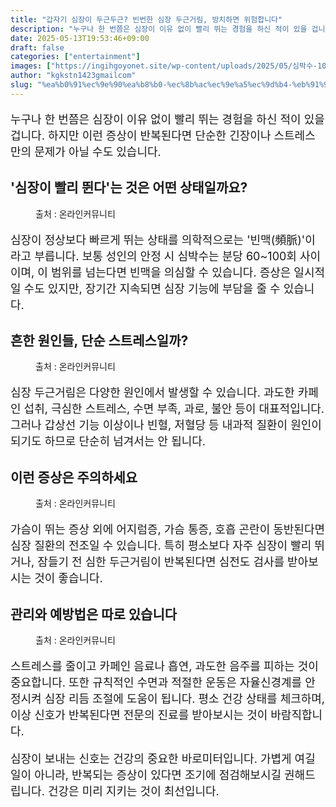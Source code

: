 ```yaml
---
title: "갑자기 심장이 두근두근? 빈번한 심장 두근거림, 방치하면 위험합니다"
description: "누구나 한 번쯤은 심장이 이유 없이 빨리 뛰는 경험을 하신 적이 있을 겁니다. 하지만 이런 증상이 반복된다면 단순한 긴장이나 스트레스만의 문제가 아닐 수도 있습니다."
date: 2025-05-13T19:53:46+09:00
draft: false
categories: ["entertainment"]
images: ["https://ingihgoyonet.site/wp-content/uploads/2025/05/심박수-1024x683.jpg", "https://ingihgoyonet.site/wp-content/uploads/2025/05/pexels-mastercowley-897817-1024x683.jpg", "https://ingihgoyonet.site/wp-content/uploads/2025/05/호흡-1-683x1024.jpg", "https://ingihgoyonet.site/wp-content/uploads/2025/05/음주-1024x717.jpg"]
author: "kgkstn1423gmailcom"
slug: "%ea%b0%91%ec%9e%90%ea%b8%b0-%ec%8b%ac%ec%9e%a5%ec%9d%b4-%eb%91%90%ea%b7%bc%eb%91%90%ea%b7%bc-%eb%b9%88%eb%b2%88%ed%95%9c-%ec%8b%ac%ec%9e%a5-%eb%91%90%ea%b7%bc%ea%b1%b0%eb%a6%bc-%eb%b0%a9%ec%b9%98"
---
```


<p style="font-size:18px">누구나 한 번쯤은 심장이 이유 없이 빨리 뛰는 경험을 하신 적이 있을 겁니다. 하지만 이런 증상이 반복된다면 단순한 긴장이나 스트레스만의 문제가 아닐 수도 있습니다.</p> <h2 >'심장이 빨리 뛴다'는 것은 어떤 상태일까요?</h2> <figure ><img src="https://ingihgoyonet.site/wp-content/uploads/2025/05/심박수-1024x683.jpg" alt="" style="aspect-ratio:16/9;object-fit:cover"/><figcaption >출처 : 온라인커뮤니티</figcaption></figure> <p style="font-size:18px">심장이 정상보다 빠르게 뛰는 상태를 의학적으로는 '빈맥(頻脈)'이라고 부릅니다. 보통 성인의 안정 시 심박수는 분당 60~100회 사이이며, 이 범위를 넘는다면 빈맥을 의심할 수 있습니다. 증상은 일시적일 수도 있지만, 장기간 지속되면 심장 기능에 부담을 줄 수 있습니다.</p> <h2 >흔한 원인들, 단순 스트레스일까?</h2> <figure ><img src="https://ingihgoyonet.site/wp-content/uploads/2025/05/pexels-mastercowley-897817-1024x683.jpg" alt="" style="aspect-ratio:16/9;object-fit:cover"/><figcaption >출처 : 온라인커뮤니티</figcaption></figure> <p style="font-size:18px">심장 두근거림은 다양한 원인에서 발생할 수 있습니다. 과도한 카페인 섭취, 극심한 스트레스, 수면 부족, 과로, 불안 등이 대표적입니다. 그러나 갑상선 기능 이상이나 빈혈, 저혈당 등 내과적 질환이 원인이 되기도 하므로 단순히 넘겨서는 안 됩니다.</p> <h2 >이런 증상은 주의하세요</h2> <figure ><img src="https://ingihgoyonet.site/wp-content/uploads/2025/05/호흡-1-683x1024.jpg" alt="" style="aspect-ratio:16/9;object-fit:cover"/><figcaption >출처 : 온라인커뮤니티</figcaption></figure> <p style="font-size:18px">가슴이 뛰는 증상 외에 어지럼증, 가슴 통증, 호흡 곤란이 동반된다면 심장 질환의 전조일 수 있습니다. 특히 평소보다 자주 심장이 빨리 뛰거나, 잠들기 전 심한 두근거림이 반복된다면 심전도 검사를 받아보시는 것이 좋습니다.</p> <h2 >관리와 예방법은 따로 있습니다</h2> <figure ><img src="https://ingihgoyonet.site/wp-content/uploads/2025/05/음주-1024x717.jpg" alt="" style="aspect-ratio:16/9;object-fit:cover"/><figcaption >출처 : 온라인커뮤니티</figcaption></figure> <p style="font-size:18px">스트레스를 줄이고 카페인 음료나 흡연, 과도한 음주를 피하는 것이 중요합니다. 또한 규칙적인 수면과 적절한 운동은 자율신경계를 안정시켜 심장 리듬 조절에 도움이 됩니다. 평소 건강 상태를 체크하며, 이상 신호가 반복된다면 전문의 진료를 받아보시는 것이 바람직합니다.</p> <p style="font-size:18px">심장이 보내는 신호는 건강의 중요한 바로미터입니다. 가볍게 여길 일이 아니라, 반복되는 증상이 있다면 조기에 점검해보시길 권해드립니다. 건강은 미리 지키는 것이 최선입니다.</p>